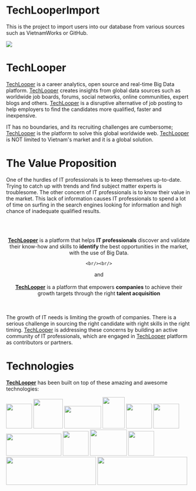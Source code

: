 # TechLooperImport
This is the project to import users into our database from various sources such as VietnamWorks or GitHub.

<img src="https://dl.dropboxusercontent.com/u/3061417/techlooper/TechLooperLogo.png" align="center" ></img>

TechLooper
==========

<p>
<a href="http://www.TechLooper.com">TechLooper</a> is a career analytics, open source and real-time Big Data platform. <a href="http://www.TechLooper.com">TechLooper</a> creates insights from global data sources such as worldwide job boards, forums, social networks, online communities, expert blogs and others. <a href="http://www.TechLooper.com">TechLooper</a> is a disruptive alternative of job posting to help employers to find the candidates more qualified, faster and inexpensive.
</p>

<p>
IT has no boundaries, and its recruiting challenges are cumbersome; <a href="http://www.TechLooper.com">TechLooper</a> is the platform to solve this global worldwide web. <a href="http://www.TechLooper.com">TechLooper</a> is NOT limited to Vietnam's market and it is a global solution.
</p>

<h1>The Value Proposition</h1>

<p>
One of the hurdles of IT professionals is to keep themselves up-to-date. Trying to catch up with trends and find subject matter experts is troublesome. The other concern of IT professionals is to know their value in the market. This lack of information causes IT professionals to spend a lot of time on surfing in the search engines looking for information and high chance of inadequate qualified results.

<br/><br/>
<div align="center">
    <strong><a href="http://www.TechLooper.com">TechLooper</a></strong> is a platform that helps <strong>IT professionals</strong> discover and validate their know-how and skills to <strong>identify</strong> the best opportunities in the market, with the use of Big Data.

    <br/><br/>
and
    <br/><br/>
    <strong><a href="http://www.TechLooper.com">TechLooper</a></strong> is a platform that empowers <strong>companies</strong> to achieve their growth targets through the right <strong>talent acquisition</strong>
</div>

<br/><br/>
The growth of IT needs is limiting the growth of companies. There is a serious challenge in sourcing the right candidate with right skills in the right timing. <a href="http://www.TechLooper.com">TechLooper</a> is addressing these concerns by building an active community of IT professionals, which are engaged in <a href="http://www.TechLooper.com">TechLooper</a> platform as contributors or partners.

</p>

<h1>Technologies</h1>
<strong><a href="http://www.TechLooper.com">TechLooper</a></strong> has been built on top of these amazing and awesome technologies:

<img width="70" height="67" src="http://docs.codenvy.com/wp-content/uploads/node.png" > </img>
<img width="80" height="80" src="http://cdn3.techtalkshub.com/wp-content/uploads/2014/04/spring_java8.png" > </img>
<img width="100" height="61" src="https://www.logicaltrainers.com/gallery/HTML5CSS3.png" > </img>
<img width="60" height="85" src="https://chrisshayan.atlassian.net/wiki/download/thumbnails/622600/image2014-7-8%208%3A49%3A30.png?version=1&modificationDate=1404784171783&api=v2" > </img>
<img width="70" height="67" src="http://yeoman.io/assets/img/bullet-grunt.0c59.gif" > </img>
<img width="70" height="67" src="http://yeoman.io/assets/img/bullet-bower.e181.gif" > </img>
<img width="150" height="60" src="http://www.perforce.com/sites/default/files/images/about_perforce/continuous-delivery-graphic.png" > </img>
<img width="70" height="67" src="http://www.macminicolo.net/i_mini/jenkinslogo.png" > </img>
<img width="100" height="71" src="http://siliconangle.com/files/2013/02/elasticsearch.png" > </img>
<img width="70" height="67" src="https://fbcdn-profile-a.akamaihd.net/hprofile-ak-ash3/t1.0-1/p160x160/580947_529514340432744_1710355782_n.png" > </img>
<img width="244" height="76" src="http://images.vietnamworks.com/img/jobseekers/logo.png" > </img>
<img width="244" height="76" src="https://angularjs.org/img/AngularJS-large.png" > </img>

